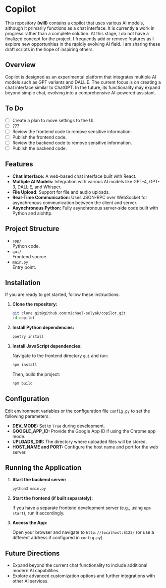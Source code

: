 # Copilot

This repository **(will)** contains a copilot that uses various AI models, although it primarily functions as a chat interface. It is currently a work in progress rather than a complete solution. At this stage, I do not have a finalized concept for the project. I frequently add or remove features as I explore new opportunities in the rapidly evolving AI field. I am sharing these draft scripts in the hope of inspiring others.

## Overview

Copilot is designed as an experimental platform that integrates multiple AI models such as GPT variants and DALL·E. The current focus is on creating a chat interface similar to ChatGPT. In the future, its functionality may expand beyond simple chat, evolving into a comprehensive AI-powered assistant.

## To Do

- [ ] Create a plan to move settings to the UI.
- [ ] ???
- [ ] Review the frontend code to remove sensitive information.
- [ ] Publish the frontend code.
- [ ] Review the backend code to remove sensitive information.
- [ ] Publish the backend code.

## Features

- **Chat Interface:** A web-based chat interface built with React.
- **Multiple AI Models:** Integration with various AI models like GPT-4, GPT-3, DALL·E, and Whisper.
- **File Upload:** Support for file and audio uploads.
- **Real-Time Communication:** Uses JSON-RPC over WebSocket for asynchronous communication between the client and server.
- **Asynchronous Python:** Fully asynchronous server-side code built with Python and aiohttp.

## Project Structure

- `app/`  
  Python code.
- `gui/`  
  Frontend source.
- `main.py`  
  Entry point.

## Installation

If you are ready to get started, follow these instructions:

1. **Clone the repository:**

   ```bash
   git clone git@github.com:michael-sulyak/copilot.git
   cd copilot
   ```

2. **Install Python dependencies:**

   ```bash
   poetry install
   ```

3. **Install JavaScript dependencies:**

   Navigate to the frontend directory `gui` and run:

   ```bash
   npm install
   ```

   Then, build the project:

   ```bash
   npm build
   ```

## Configuration

Edit environment variables or the configuration file `config.py` to set the following parameters:

- **DEV_MODE:** Set to `True` during development.
- **GOOGLE_APP_ID:** Provide the Google App ID if using the Chrome app mode.
- **UPLOADS_DIR:** The directory where uploaded files will be stored.
- **HOST_NAME and PORT:** Configure the host name and port for the web server.

## Running the Application

1. **Start the backend server:**

   ```bash
   python3 main.py
   ```

2. **Start the frontend (if built separately):**

   If you have a separate frontend development server (e.g., using `npm start`), run it accordingly.

3. **Access the App:**

   Open your browser and navigate to `http://localhost:8123/` (or use a different address if configured in `config.py`).

## Future Directions

- Expand beyond the current chat functionality to include additional modern AI capabilities.
- Explore advanced customization options and further integrations with other AI services.
